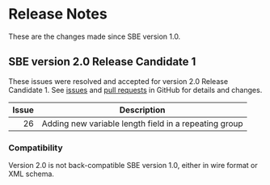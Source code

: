 Release Notes
=============

These are the changes made since SBE version 1.0. 

SBE version 2.0 Release Candidate 1
-------------------
These issues were resolved and accepted for version 2.0 Release Candidate 1. See [issues](https://github.com/FIXTradingCommunity/fix-simple-binary-encoding/issues) and [pull requests](https://github.com/FIXTradingCommunity/fix-simple-binary-encoding/pulls) in GitHub for details and changes.

| Issue | Description                                                    |
|------:|----------------------------------------------------------------|
| 26    | Adding new variable length field in a repeating group          |

### Compatibility

Version 2.0 is not back-compatible SBE version 1.0, either in wire format or XML schema.
